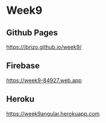 # Week9

## Github Pages

https://jbrizo.github.io/week9/


## Firebase

https://week9-84927.web.app

## Heroku

https://week9angular.herokuapp.com

